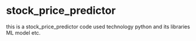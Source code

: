 # stock_price_predictor

this is a stock_price_predictor code
used technology python and its libraries
ML model etc.

